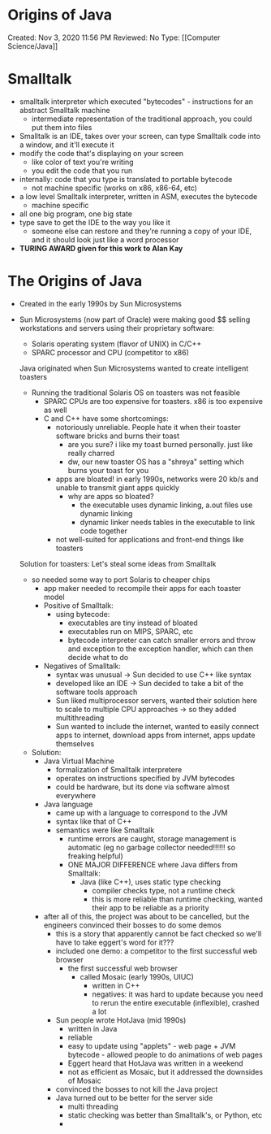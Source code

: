 # Origins of Java

Created: Nov 3, 2020 11:56 PM
Reviewed: No
Type: [[Computer Science/Java]]

# Smalltalk

- smalltalk interpreter which executed "bytecodes" - instructions for an abstract Smalltalk machine
    - intermediate representation of the traditional approach, you could put them into files
- Smalltalk is an IDE, takes over your screen, can type Smalltalk code into a window, and it'll execute it
- modify the code that's displaying on your screen
    - like color of text you're writing
    - you edit the code that you run
- internally: code that you type is translated to portable bytecode
    - not machine specific (works on x86, x86-64, etc)
- a low level Smalltalk interpreter, written in ASM, executes the bytecode
    - machine specific
- all one big program, one big state
- type save to get the IDE to the way you like it
    - someone else can restore and they're running a copy of your IDE, and it should look just like a word processor
- **TURING AWARD given for this work to Alan Kay**

# The Origins of Java

- Created in the early 1990s by Sun Microsystems
- Sun Microsystems (now part of Oracle) were making good $$ selling workstations and servers using their proprietary software:
    - Solaris operating system (flavor of UNIX) in C/C++
    - SPARC processor and CPU (competitor to x86)

    Java originated when Sun Microsystems wanted to create intelligent toasters

    - Running the traditional Solaris OS on toasters was not feasible
        - SPARC CPUs are too expensive for toasters. x86 is too expensive as well
        - C and C++ have some shortcomings:
            - notoriously unreliable. People hate it when their toaster software bricks and burns their toast
                - are you sure? i like my toast burned personally. just like really charred
                - dw, our new toaster OS has a "shreya" setting which burns your toast for you
            - apps are bloated! in early 1990s, networks were 20 kb/s and unable to transmit giant apps quickly
                - why are apps so bloated?
                    - the executable uses dynamic linking, a.out files use dynamic linking
                    - dynamic linker needs tables in the executable to link code together
            - not well-suited for applications and front-end things like toasters

    Solution for toasters: Let's steal some ideas from Smalltalk

    - so needed some way to port Solaris to cheaper chips
        - app maker needed to recompile their apps for each toaster model
        - Positive of Smalltalk:
            - using bytecode:
                - executables are tiny instead of bloated
                - executables run on MIPS, SPARC, etc
                - bytecode interpreter can catch smaller errors and throw and exception to the exception handler, which can then decide what to do
        - Negatives of Smalltalk:
            - syntax was unusual → Sun decided to use C++ like syntax
            - developed like an IDE → Sun decided to take a bit of the software tools approach
            - Sun liked multiprocessor servers, wanted their solution here to scale to multiple CPU approaches → so they added multithreading
            - Sun wanted to include the internet, wanted to easily connect apps to internet, download apps from internet, apps update themselves
    - Solution:
        - Java Virtual Machine
            - formalization of Smalltalk interpretere
            - operates on instructions specified by JVM bytecodes
            - could be hardware, but its done via software almost everywhere
        - Java language
            - came up with a language to correspond to the JVM
            - syntax like that of C++
            - semantics were like Smalltalk
                - runtime errors are caught, storage management is automatic (eg no garbage collector needed!!!!!! so freaking helpful)
                - ONE MAJOR DIFFERENCE where Java differs from Smalltalk:
                    - Java (like C++), uses static type checking
                        - compiler checks type, not a runtime check
                        - this is more reliable than runtime checking, wanted their app to be reliable as a priority
        - after all of this, the project was about to be cancelled, but the engineers convinced their bosses to do some demos
            - this is a story that apparently cannot be fact checked so we'll have to take eggert's word for it???
            - included one demo: a competitor to the first successful web browser
                - the first successful web browser
                    - called Mosaic (early 1990s, UIUC)
                        - written in C++
                        - negatives: it was hard to update because you need to rerun the entire executable (inflexible), crashed a lot
            - Sun people wrote HotJava (mid 1990s)
                - written in Java
                - reliable
                - easy to update using "applets" - web page + JVM bytecode - allowed people to do animations of web pages
                - Eggert heard that HotJava was written in a weekend
                - not as efficient as Mosaic, but it addressed the downsides of Mosaic
            - convinced the bosses to not kill the Java project
            - Java turned out to be better for the server side
                - multi threading
                - static checking was better than Smalltalk's, or Python, etc
                -